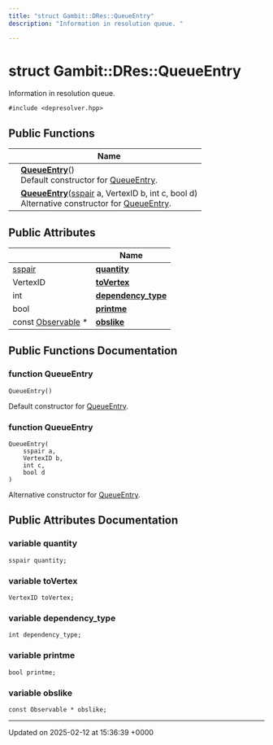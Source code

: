 ```yaml
---
title: "struct Gambit::DRes::QueueEntry"
description: "Information in resolution queue. "

---
```


# struct Gambit::DRes::QueueEntry



Information in resolution queue. 


`#include <depresolver.hpp>`

## Public Functions

|                | Name           |
| -------------- | -------------- |
| | **[QueueEntry](/documentation/code/classes/structgambit_1_1dres_1_1queueentry/#function-queueentry)**()<br>Default constructor for [QueueEntry](/documentation/code/classes/structgambit_1_1dres_1_1queueentry/).  |
| | **[QueueEntry](/documentation/code/classes/structgambit_1_1dres_1_1queueentry/#function-queueentry)**([sspair](/documentation/code/namespaces/namespacegambit/#typedef-sspair) a, VertexID b, int c, bool d)<br>Alternative constructor for [QueueEntry](/documentation/code/classes/structgambit_1_1dres_1_1queueentry/).  |

## Public Attributes

|                | Name           |
| -------------- | -------------- |
| [sspair](/documentation/code/namespaces/namespacegambit/#typedef-sspair) | **[quantity](/documentation/code/classes/structgambit_1_1dres_1_1queueentry/#variable-quantity)**  |
| VertexID | **[toVertex](/documentation/code/classes/structgambit_1_1dres_1_1queueentry/#variable-tovertex)**  |
| int | **[dependency_type](/documentation/code/classes/structgambit_1_1dres_1_1queueentry/#variable-dependency-type)**  |
| bool | **[printme](/documentation/code/classes/structgambit_1_1dres_1_1queueentry/#variable-printme)**  |
| const [Observable](/documentation/code/classes/structgambit_1_1dres_1_1observable/) * | **[obslike](/documentation/code/classes/structgambit_1_1dres_1_1queueentry/#variable-obslike)**  |

## Public Functions Documentation

### function QueueEntry

```
QueueEntry()
```

Default constructor for [QueueEntry](/documentation/code/classes/structgambit_1_1dres_1_1queueentry/). 

### function QueueEntry

```
QueueEntry(
    sspair a,
    VertexID b,
    int c,
    bool d
)
```

Alternative constructor for [QueueEntry](/documentation/code/classes/structgambit_1_1dres_1_1queueentry/). 

## Public Attributes Documentation

### variable quantity

```
sspair quantity;
```


### variable toVertex

```
VertexID toVertex;
```


### variable dependency_type

```
int dependency_type;
```


### variable printme

```
bool printme;
```


### variable obslike

```
const Observable * obslike;
```


-------------------------------

Updated on 2025-02-12 at 15:36:39 +0000
